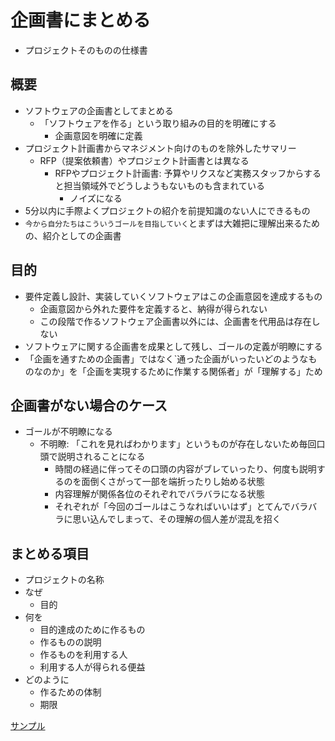 # 企画書にまとめる

* プロジェクトそのものの仕様書

## 概要

* ソフトウェアの企画書としてまとめる
    * 「ソフトウェアを作る」という取り組みの目的を明確にする
        * 企画意図を明確に定義
* プロジェクト計画書からマネジメント向けのものを除外したサマリー
    * RFP（提案依頼書）やプロジェクト計画書とは異なる
        * RFPやプロジェクト計画書: 予算やリクスなど実務スタッフからすると担当領域外でどうしようもないものも含まれている
            * ノイズになる
* 5分以内に手際よくプロジェクトの紹介を前提知識のない人にできるもの
* `今から自分たちはこういうゴールを目指していく`とまずは大雑把に理解出来るための、紹介としての企画書

## 目的

* 要件定義し設計、実装していくソフトウェアはこの企画意図を達成するもの
    * 企画意図から外れた要件を定義すると、納得が得られない
    * この段階で作るソフトウェア企画書以外には、企画書を代用品は存在しない
* ソフトウェアに関する企画書を成果として残し、ゴールの定義が明瞭にする
* 「企画を通すための企画書」ではなく`通った企画がいったいどのようなものなのか」を「企画を実現するために作業する関係者」が「理解する」ため

## 企画書がない場合のケース

* ゴールが不明瞭になる
    * 不明瞭: 「これを見ればわかります」というものが存在しないため毎回口頭で説明されることになる
        * 時間の経過に伴ってその口頭の内容がブレていったり、何度も説明するのを面倒くさがって一部を端折ったりし始める状態
        * 内容理解が関係各位のそれぞれでバラバラになる状態
        * それぞれが「今回のゴールはこうなればいいはず」とてんでバラバラに思い込んでしまって、その理解の個人差が混乱を招く

## まとめる項目

* プロジェクトの名称
* なぜ
    * 目的
* 何を
    * 目的達成のために作るもの
    * 作るものの説明
    * 作るものを利用する人
    * 利用する人が得られる便益
* どのように
    * 作るための体制
    * 期限

[サンプル](企画書.xlsx)